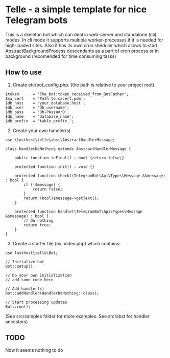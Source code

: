 # Telle - a simple template for nice Telegram bots

This is a skeleton bot which can deal in web-server and standalone (cli) modes.
In cli mode it supports multiple worker-processes if it is needed for high-loaded sites.
Also it has its own cron sheduler which allows to start AbstractBackgroundProcess descendants as a part of cron process or in background (recomended for time consuming tasks)

## How to use

1. Create etc/bot_config.php. (the path is relative to your project root):
```
$token      = 'The_bot:token_received_from_BotFather';
$ca_cert    = 'Path to cacert.pem';
$db_host    = 'your.database.host';
$db_user    = 'db_username';
$db_pass    = 'Db-PAssWorD';
$db_name    = 'database_name';
$db_prefix  = 'table_prefix_';
```

2. Create your own handler(s)
```
use \losthost\telle\abst\AbstractHandlerMessage;

class HandlerDoNothing extends AbstractHandlerMessage {

    public function isFinal() : bool {return false;}
    
    protected function init() : void {}

    protected function check(\TelegramBot\Api\Types\Message &$message) : bool {
        if (!$message) {
            return false;
        }
        return (bool)$message->getText();
    }

    protected function handle(\TelegramBot\Api\Types\Message &$message) : bool {
        // Do nothing
        return true;
    }
}
```

3. Create a starter file (ex. index.php) which contains:
```
use losthost\telle\Bot;

// Initialize bot
Bot::setup();

// Do your own initialization
// add some code here

// Add handler(s)
Bot::addHandler(HandlerDoNothing::class);

// Start processing updates
Bot::run();
```
(See src/samples folder for more examples. See src/abst for handler ancestors)

## TODO
Now it seems nothing to do
